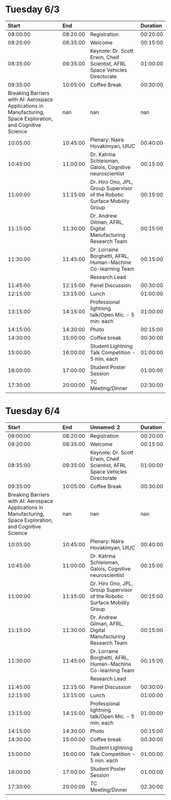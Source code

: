 # Tuesday 6/3

| Start                                                                                                        | End      |                                                                | Duration   |
|:-------------------------------------------------------------------------------------------------------------|:---------|:---------------------------------------------------------------------------|:-----------|
| 08:00:00                                                                                                     | 08:20:00 | Registration                                                               | 00:20:00   |
| 08:20:00                                                                                                     | 08:35:00 | Welcome                                                                    | 00:15:00   |
| 08:35:00                                                                                                     | 09:35:00 | Keynote: Dr. Scott Erwin, Cheif Scientist, AFRL Space Vehicles Directorate | 01:00:00   |
| 09:35:00                                                                                                     | 10:05:00 | Coffee Break                                                               | 00:30:00   |
| Breaking Barriers with AI: Aerospace Applications in Manufacturing, Space Exploration, and Cognitive Science | nan      | nan                                                                        | nan        |
| 10:05:00                                                                                                     | 10:45:00 | Plenary: Naira Hovakimyan, UIUC                                            | 00:40:00   |
| 10:45:00                                                                                                     | 11:00:00 | Dr. Katrina Schleisman, Galois, Cognitive neuroscientist                   | 00:15:00   |
| 11:00:00                                                                                                     | 11:15:00 | Dr. Hiro Ono, JPL, Group Supervisor of the Robotic Surface Mobility Group  | 00:15:00   |
| 11:15:00                                                                                                     | 11:30:00 | Dr. Andrew Gilman, AFRL, Digital Manufacturing Research Team               | 00:15:00   |
| 11:30:00                                                                                                     | 11:45:00 | Dr. Lorraine Borghetti, AFRL, Human-Machine Co-learning Team               | 00:15:00   |
|                                                                                                              |          | Research Lead                                                              |            |
| 11:45:00                                                                                                     | 12:15:00 | Panel Discussion                                                           | 00:30:00   |
| 12:15:00                                                                                                     | 13:15:00 | Lunch                                                                      | 01:00:00   |
| 13:15:00                                                                                                     | 14:15:00 | Professional lightning talk/Open Mic. - 5 min. each                        | 01:00:00   |
| 14:15:00                                                                                                     | 14:30:00 | Photo                                                                      | 00:15:00   |
| 14:30:00                                                                                                     | 15:00:00 | Coffee break                                                               | 00:30:00   |
| 15:00:00                                                                                                     | 16:00:00 | Student Lightning Talk Competition - 5 min. each                           | 01:00:00   |
| 16:00:00                                                                                                     | 17:00:00 | Student Poster Session                                                     | 01:00:00   |
| 17:30:00                                                                                                     | 20:00:00 | TC Meeting/Dinner                                                          | 02:30:00   |

# Tuesday 6/4

| Start                                                                                                        | End      | Unnamed: 2                                                                 | Duration   |
|:-------------------------------------------------------------------------------------------------------------|:---------|:---------------------------------------------------------------------------|:-----------|
| 08:00:00                                                                                                     | 08:20:00 | Registration                                                               | 00:20:00   |
| 08:20:00                                                                                                     | 08:35:00 | Welcome                                                                    | 00:15:00   |
| 08:35:00                                                                                                     | 09:35:00 | Keynote: Dr. Scott Erwin, Cheif Scientist, AFRL Space Vehicles Directorate | 01:00:00   |
| 09:35:00                                                                                                     | 10:05:00 | Coffee Break                                                               | 00:30:00   |
| Breaking Barriers with AI: Aerospace Applications in Manufacturing, Space Exploration, and Cognitive Science | nan      | nan                                                                        | nan        |
| 10:05:00                                                                                                     | 10:45:00 | Plenary: Naira Hovakimyan, UIUC                                            | 00:40:00   |
| 10:45:00                                                                                                     | 11:00:00 | Dr. Katrina Schleisman, Galois, Cognitive neuroscientist                   | 00:15:00   |
| 11:00:00                                                                                                     | 11:15:00 | Dr. Hiro Ono, JPL, Group Supervisor of the Robotic Surface Mobility Group  | 00:15:00   |
| 11:15:00                                                                                                     | 11:30:00 | Dr. Andrew Gilman, AFRL, Digital Manufacturing Research Team               | 00:15:00   |
| 11:30:00                                                                                                     | 11:45:00 | Dr. Lorraine Borghetti, AFRL, Human-Machine Co-learning Team               | 00:15:00   |
|                                                                                                              |          | Research Lead                                                              |            |
| 11:45:00                                                                                                     | 12:15:00 | Panel Discussion                                                           | 00:30:00   |
| 12:15:00                                                                                                     | 13:15:00 | Lunch                                                                      | 01:00:00   |
| 13:15:00                                                                                                     | 14:15:00 | Professional lightning talk/Open Mic. - 5 min. each                        | 01:00:00   |
| 14:15:00                                                                                                     | 14:30:00 | Photo                                                                      | 00:15:00   |
| 14:30:00                                                                                                     | 15:00:00 | Coffee break                                                               | 00:30:00   |
| 15:00:00                                                                                                     | 16:00:00 | Student Lightning Talk Competition - 5 min. each                           | 01:00:00   |
| 16:00:00                                                                                                     | 17:00:00 | Student Poster Session                                                     | 01:00:00   |
| 17:30:00                                                                                                     | 20:00:00 | TC Meeting/Dinner                                                          | 02:30:00   |